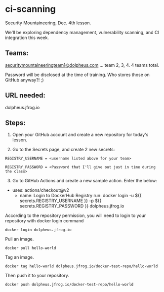 # ci-scanning

Security Mountaineering, Dec. 4th lesson. 

We'll be exploring dependency management, vulnerability scanning, and CI integration this week. 


## Teams: 
securitymountaineeringteam1@dolpheus.com
     ...  team 2, 3, 4. 4 teams total.

Password will be disclosed at the time of training. Who stores those on GitHub anyway?! ;) 

## URL needed: 

dolpheus.jfrog.io

## Steps: 

1. Open your GitHub account and create a new repository for today's lesson.

2. Go to the Secrets page, and create 2 new secrets: 

`REGISTRY_USERNAME = <username listed above for your team>`

`REGISTRY_PASSWORD = <Password that I'll give out just in time during the class>`

3. Go to GitHub Actions and create a new sample action. Enter the below:

  - uses: actions/checkout@v2
      - name: Login to DockerHub Registry
        run: docker login -u ${{ secrets.REGISTRY_USERNAME }} -p ${{ secrets.REGISTRY_PASSWORD }} dolpheus.jfrog.io

According to the repository permission, you will need to login to your repository with docker login command

`docker login dolpheus.jfrog.io`

Pull an image.

`docker pull hello-world`

Tag an image.

`docker tag hello-world dolpheus.jfrog.io/docker-test-repo/hello-world`

Then push it to your repository.

`docker push dolpheus.jfrog.io/docker-test-repo/hello-world`
